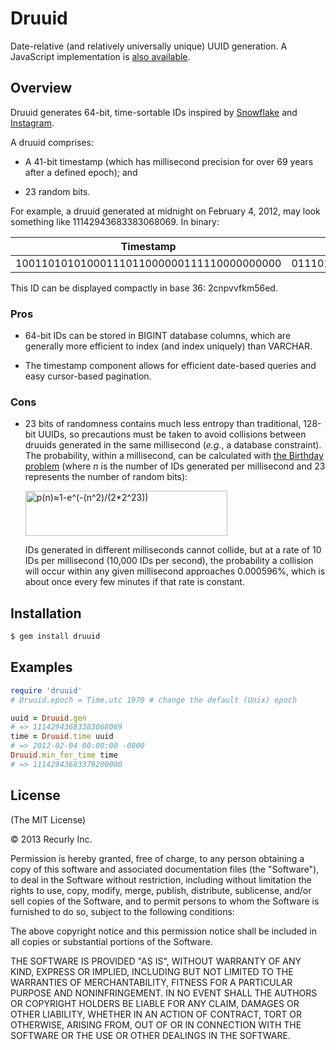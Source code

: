 # Druuid

Date-relative (and relatively universally unique) UUID generation. A JavaScript
implementation is [also available](https://github.com/recurly/node-druuid).


## Overview

Druuid generates 64-bit, time-sortable IDs inspired by [Snowflake][1]
and [Instagram][2].

[1]: https://github.com/twitter/snowflake
[2]: http://www.tumblr.com/ZElL-wA6vd-t


A druuid comprises:

- A 41-bit timestamp (which has millisecond precision for over 69 years
  after a defined epoch); and

- 23 random bits.


For example, a druuid generated at midnight on February 4, 2012, may
look something like 11142943683383068069. In binary:

| Timestamp                                 | Randomness              |
|-------------------------------------------|-------------------------|
| 10011010101000111011000000111110000000000 | 01110110000010110100101 |

This ID can be displayed compactly in base 36: 2cnpvvfkm56ed.


### Pros

- 64-bit IDs can be stored in BIGINT database columns, which are
  generally more efficient to index (and index uniquely) than VARCHAR.

- The timestamp component allows for efficient date-based queries and
  easy cursor-based pagination.


### Cons

- 23 bits of randomness contains much less entropy than traditional,
  128-bit UUIDs, so precautions must be taken to avoid collisions
  between druuids generated in the same millisecond (<i>e.g.</i>, a
  database constraint). The probability, within a millisecond, can be
  calculated with [the Birthday problem][3] (where <i>n</i> is the
  number of IDs generated per millisecond and 23 represents the number
  of random bits):

  <img src='https://cloudup.com/files/id7BGBwAxUt/download' alt='p(n)≈1-e^(-(n^2)/(2*2^23))' height='72' width='323'/>

  IDs generated in different milliseconds cannot collide, but at a rate
  of 10 IDs per millisecond (10,000 IDs per second), the probability a
  collision will occur within any given millisecond approaches
  0.000596%, which is about once every few minutes if that rate is
  constant.

[3]: http://en.wikipedia.org/wiki/Birthday_problem


## Installation

``` sh
$ gem install druuid
```


## Examples

``` ruby
require 'druuid'
# Druuid.epoch = Time.utc 1970 # change the default (Unix) epoch

uuid = Druuid.gen
# => 11142943683383068069
time = Druuid.time uuid
# => 2012-02-04 00:00:00 -0800
Druuid.min_for_time time
# => 11142943683379200000
```


## License

(The MIT License)

© 2013 Recurly Inc.

Permission is hereby granted, free of charge, to any person obtaining a copy
of this software and associated documentation files (the "Software"), to deal
in the Software without restriction, including without limitation the rights
to use, copy, modify, merge, publish, distribute, sublicense, and/or sell
copies of the Software, and to permit persons to whom the Software is
furnished to do so, subject to the following conditions:

The above copyright notice and this permission notice shall be included in all
copies or substantial portions of the Software.

THE SOFTWARE IS PROVIDED "AS IS", WITHOUT WARRANTY OF ANY KIND, EXPRESS OR
IMPLIED, INCLUDING BUT NOT LIMITED TO THE WARRANTIES OF MERCHANTABILITY,
FITNESS FOR A PARTICULAR PURPOSE AND NONINFRINGEMENT. IN NO EVENT SHALL THE
AUTHORS OR COPYRIGHT HOLDERS BE LIABLE FOR ANY CLAIM, DAMAGES OR OTHER
LIABILITY, WHETHER IN AN ACTION OF CONTRACT, TORT OR OTHERWISE, ARISING FROM,
OUT OF OR IN CONNECTION WITH THE SOFTWARE OR THE USE OR OTHER DEALINGS IN THE
SOFTWARE.
